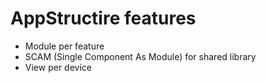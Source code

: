 # AppStructire features

- Module per feature
- SCAM (Single Component As Module) for shared library
- View per device

